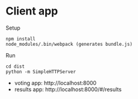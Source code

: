 # Client app

Setup
```
npm install
node_modules/.bin/webpack (generates bundle.js)
```

Run
```
cd dist
python -m SimpleHTTPServer
```

* voting app: http://localhost:8000
* results app: http://localhost:8000/#/results
